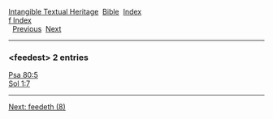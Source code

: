 [Intangible Textual Heritage](../../index)  [Bible](../index) 
[Index](index)   
[f Index](_f_)  
  [Previous](c04147)  [Next](c04149) 

------------------------------------------------------------------------

### &lt;feedest&gt; 2 entries

[Psa 80:5](../kjv/psa080.htm#005)  
[Sol 1:7](../kjv/sol001.htm#007)  

------------------------------------------------------------------------

[Next: feedeth (8)](c04149)
